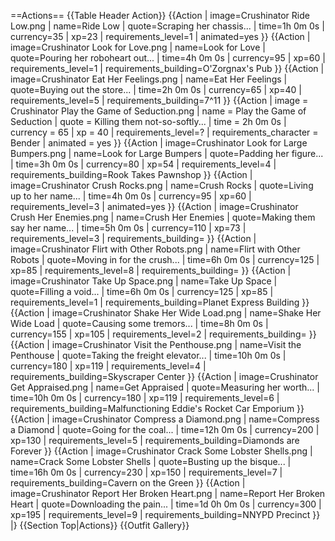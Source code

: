 ==Actions==
{{Table Header Action}}
{{Action
| image=Crushinator Ride Low.png
| name=Ride Low
| quote=Scraping her chassis...
| time=1h 0m 0s
| currency=35
| xp=23
| requirements_level=1
| animated=yes
}}
{{Action
| image=Crushinator Look for Love.png
| name=Look for Love
| quote=Pouring her roboheart out...
| time=4h 0m 0s
| currency=95
| xp=60
| requirements_level=1
| requirements_building=O'Zorgnax's Pub
}}
{{Action
| image=Crushinator Eat Her Feelings.png
| name=Eat Her Feelings
| quote=Buying out the store...
| time=2h 0m 0s
| currency=65
| xp=40
| requirements_level=5
| requirements_building=7^11
}}
{{Action
| image = Crushinator Play the Game of Seduction.png
| name = Play the Game of Seduction
| quote = Killing them not-so-softly...
| time = 2h 0m 0s
| currency = 65
| xp = 40
| requirements_level=?
| requirements_character = Bender
| animated = yes
}}
{{Action
| image=Crushinator Look for Large Bumpers.png
| name=Look for Large Bumpers
| quote=Padding her figure...
| time=3h 0m 0s
| currency=80
| xp=54
| requirements_level=4
| requirements_building=Rook Takes Pawnshop
}}
{{Action
| image=Crushinator Crush Rocks.png
| name=Crush Rocks
| quote=Living up to her name...
| time=4h 0m 0s
| currency=95
| xp=60
| requirements_level=3
| animated=yes
}}
{{Action
| image=Crushinator Crush Her Enemies.png
| name=Crush Her Enemies
| quote=Making them say her name...
| time=5h 0m 0s
| currency=110
| xp=73
| requirements_level=3
| requirements_building=
}}
{{Action
| image=Crushinator Flirt with Other Robots.png
| name=Flirt with Other Robots
| quote=Moving in for the crush...
| time=6h 0m 0s
| currency=125
| xp=85
| requirements_level=8
| requirements_building=
}}
{{Action
| image=Crushinator Take Up Space.png
| name=Take Up Space
| quote=Filling a void...
| time=6h 0m 0s
| currency=125
| xp=85
| requirements_level=1
| requirements_building=Planet Express Building
}}
{{Action
| image=Crushinator Shake Her Wide Load.png
| name=Shake Her Wide Load
| quote=Causing some tremors...
| time=8h 0m 0s
| currency=155
| xp=105
| requirements_level=2
| requirements_building=
}}
{{Action
| image=Crushinator Visit the Penthouse.png
| name=Visit the Penthouse
| quote=Taking the freight elevator...
| time=10h 0m 0s
| currency=180
| xp=119
| requirements_level=4
| requirements_building=Skyscraper Center
}}
{{Action
| image=Crushinator Get Appraised.png
| name=Get Appraised
| quote=Measuring her worth...
| time=10h 0m 0s
| currency=180
| xp=119
| requirements_level=6
| requirements_building=Malfunctioning Eddie's Rocket Car Emporium
}}
{{Action
| image=Crushinator Compress a Diamond.png
| name=Compress a Diamond
| quote=Going for the coal...
| time=12h 0m 0s
| currency=200
| xp=130
| requirements_level=5
| requirements_building=Diamonds are Forever
}}
{{Action
| image=Crushinator Crack Some Lobster Shells.png
| name=Crack Some Lobster Shells
| quote=Busting up the bisque...
| time=16h 0m 0s
| currency=230
| xp=150
| requirements_level=7
| requirements_building=Cavern on the Green
}}
{{Action
| image=Crushinator Report Her Broken Heart.png
| name=Report Her Broken Heart
| quote=Downloading the pain...
| time=1d 0h 0m 0s
| currency=300
| xp=195
| requirements_level=9
| requirements_building=NNYPD Precinct
}}
|}
{{Section Top|Actions}}
{{Outfit Gallery}}
